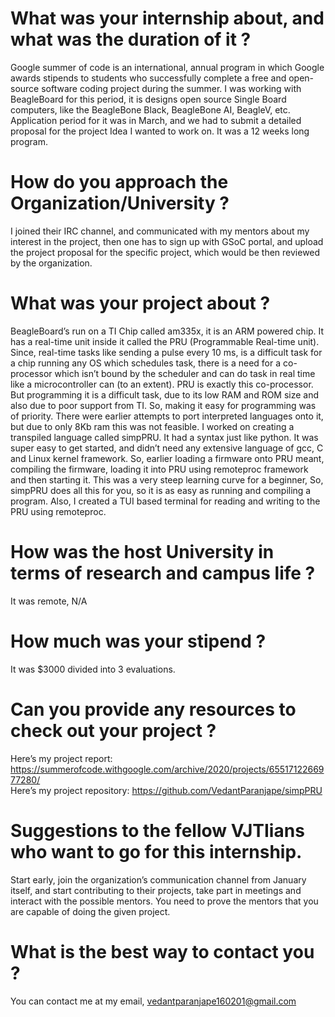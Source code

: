 # What was your internship about, and what was the duration of it ?

Google summer of code is an international, annual program in which Google awards stipends to students who successfully complete a free and open-source software coding project during the summer. I was working with BeagleBoard for this period, it is designs open source Single Board computers, like the BeagleBone Black, BeagleBone AI, BeagleV, etc. Application period for it was in March, and we had to submit a detailed proposal for the project Idea I wanted to work on. It was a 12 weeks long program.

# How do you approach the Organization/University ?

I joined their IRC channel, and communicated with my mentors about my interest in the project, then one has to sign up with GSoC portal, and upload the project proposal for the specific project, which would be then reviewed by the organization.

# What was your project about ?

BeagleBoard’s run on a TI Chip called am335x, it is an ARM powered chip. It has a real-time unit inside it called the PRU (Programmable Real-time unit). Since, real-time tasks like sending a pulse every 10 ms, is a difficult task for a chip running any OS which schedules task, there is a need for a co-processor which isn’t bound by the scheduler and can do task in real time like a microcontroller can (to an extent). PRU is exactly this co-processor. But programming it is a difficult task, due to its low RAM and ROM size and also due to poor support from TI. So, making it easy for programming was of priority. There were earlier attempts to port interpreted languages onto it, but due to only 8Kb ram this was not feasible. I worked on creating a transpiled language called simpPRU. It had a syntax just like python. It was super easy to get started, and didn’t need any extensive language of gcc, C and Linux kernel framework. So, earlier loading a firmware onto PRU meant, compiling the firmware, loading it into PRU using remoteproc framework and then starting it. This was a very steep learning curve for a beginner, So, simpPRU does all this for you, so it is as easy as running and compiling a program. Also, I created a TUI based terminal for reading and writing to the PRU using remoteproc.

# How was the host University in terms of research and campus life ?

It was remote, N/A

# How much was your stipend ?

It was $3000 divided into 3 evaluations.

# Can you provide any resources to check out your project ?

Here’s my project report: https://summerofcode.withgoogle.com/archive/2020/projects/6551712266977280/  
Here’s my project repository: https://github.com/VedantParanjape/simpPRU

# Suggestions to the fellow VJTIians who want to go for this internship.

Start early, join the organization’s communication channel from January itself, and start contributing to their projects, take part in meetings and interact with the possible mentors. You need to prove the mentors that you are capable of doing the given project.

# What is the best way to contact you ?

You can contact me at my email, [vedantparanjape160201@gmail.com](mailto:vedantparanjape160201@gmail.com)
